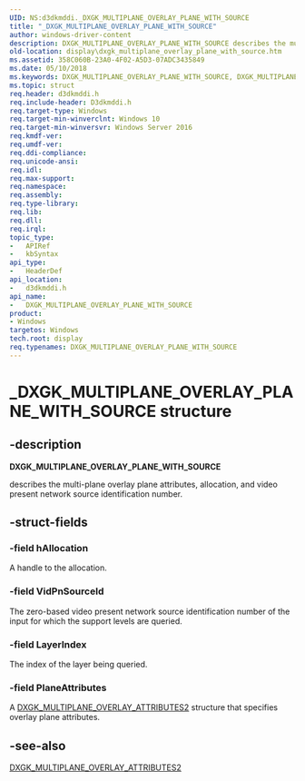 ```yaml
---
UID: NS:d3dkmddi._DXGK_MULTIPLANE_OVERLAY_PLANE_WITH_SOURCE
title: "_DXGK_MULTIPLANE_OVERLAY_PLANE_WITH_SOURCE"
author: windows-driver-content
description: DXGK_MULTIPLANE_OVERLAY_PLANE_WITH_SOURCE describes the multi-plane overlay plane attributes, allocation, and video present network source identification number.
old-location: display\dxgk_multiplane_overlay_plane_with_source.htm
ms.assetid: 358C060B-23A0-4F02-A5D3-07ADC3435849
ms.date: 05/10/2018
ms.keywords: DXGK_MULTIPLANE_OVERLAY_PLANE_WITH_SOURCE, DXGK_MULTIPLANE_OVERLAY_PLANE_WITH_SOURCE structure [Display Devices], _DXGK_MULTIPLANE_OVERLAY_PLANE_WITH_SOURCE, d3dkmddi/DXGK_MULTIPLANE_OVERLAY_PLANE_WITH_SOURCE, display.dxgk_multiplane_overlay_plane_with_source
ms.topic: struct
req.header: d3dkmddi.h
req.include-header: D3dkmddi.h
req.target-type: Windows
req.target-min-winverclnt: Windows 10
req.target-min-winversvr: Windows Server 2016
req.kmdf-ver: 
req.umdf-ver: 
req.ddi-compliance: 
req.unicode-ansi: 
req.idl: 
req.max-support: 
req.namespace: 
req.assembly: 
req.type-library: 
req.lib: 
req.dll: 
req.irql: 
topic_type:
-	APIRef
-	kbSyntax
api_type:
-	HeaderDef
api_location:
-	d3dkmddi.h
api_name:
-	DXGK_MULTIPLANE_OVERLAY_PLANE_WITH_SOURCE
product:
- Windows
targetos: Windows
tech.root: display
req.typenames: DXGK_MULTIPLANE_OVERLAY_PLANE_WITH_SOURCE
---
```


# _DXGK_MULTIPLANE_OVERLAY_PLANE_WITH_SOURCE structure


## -description


<b>DXGK_MULTIPLANE_OVERLAY_PLANE_WITH_SOURCE</b>

describes the multi-plane overlay plane attributes, allocation, and video present network source identification number.



## -struct-fields




### -field hAllocation

A handle to the allocation.


### -field VidPnSourceId

The zero-based video present network source identification number of the input for which the support levels are queried.


### -field LayerIndex

The index of the layer being queried.


### -field PlaneAttributes

A <a href="https://msdn.microsoft.com/library/windows/hardware/dn914477">DXGK_MULTIPLANE_OVERLAY_ATTRIBUTES2</a> structure that specifies overlay plane attributes.


## -see-also




<a href="https://msdn.microsoft.com/library/windows/hardware/dn914477">DXGK_MULTIPLANE_OVERLAY_ATTRIBUTES2</a>
 

 


